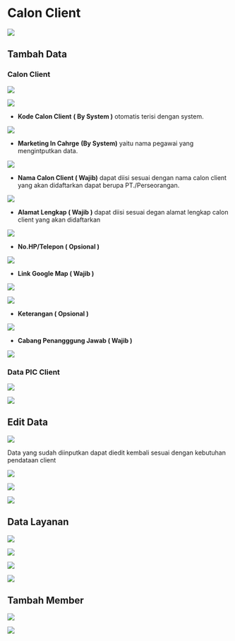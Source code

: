 # Calon Client

![](<../../../../../.gitbook/assets/image (32).png>)

## Tambah Data

### Calon Client

![](<../../../../../.gitbook/assets/image (34) (1).png>)

![](<../../../../../.gitbook/assets/image (12).png>)

* **Kode Calon Client** **( By System )** otomatis terisi dengan system.

![](<../../../../../.gitbook/assets/image (41).png>)



* **Marketing In Cahrge** **(By System)** yaitu nama pegawai yang mengintputkan data.

![](<../../../../../.gitbook/assets/image (37) (1) (1).png>)



* **Nama Calon Client ( Wajib)** dapat diisi sesuai dengan nama calon client yang akan didaftarkan dapat berupa PT./Perseorangan.

![](<../../../../../.gitbook/assets/image (25) (1).png>)

* **Alamat Lengkap ( Wajib )** dapat diisi sesuai degan alamat lengkap calon client yang akan didaftarkan

![](<../../../../../.gitbook/assets/image (33) (1).png>)



* **No.HP/Telepon ( Opsional )**

![](<../../../../../.gitbook/assets/image (13).png>)



* **Link Google Map ( Wajib )**

![](<../../../../../.gitbook/assets/image (49).png>)

![](<../../../../../.gitbook/assets/image (43).png>)



* **Keterangan ( Opsional )**

![](<../../../../../.gitbook/assets/image (6) (1).png>)



* **Cabang Penangggung Jawab ( Wajib )**

![](<../../../../../.gitbook/assets/image (29).png>)



### Data PIC Client

![](<../../../../../.gitbook/assets/image (31) (1).png>)

![](<../../../../../.gitbook/assets/image (30).png>)



## Edit Data

![](<../../../../../.gitbook/assets/image (36).png>)

Data yang sudah diinputkan dapat diedit kembali sesuai dengan kebutuhan pendataan client

![](<../../../../../.gitbook/assets/image (46).png>)

![](<../../../../../.gitbook/assets/image (39) (1).png>)

![](<../../../../../.gitbook/assets/image (17) (1).png>)



## Data Layanan

![](<../../../../../.gitbook/assets/image (22).png>)

![](<../../../../../.gitbook/assets/image (9).png>)

![](<../../../../../.gitbook/assets/image (15).png>)

![](<../../../../../.gitbook/assets/image (51) (1).png>)



## Tambah Member

![](<../../../../../.gitbook/assets/image (17).png>)

![](<../../../../../.gitbook/assets/image (37) (1).png>)
